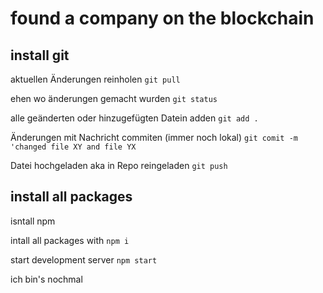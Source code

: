 # found a company on the blockchain

## install git

aktuellen Änderungen reinholen ``git pull``

ehen wo änderungen gemacht wurden ``git status``

alle geänderten oder hinzugefügten Datein adden ``git add .``

Änderungen mit Nachricht commiten (immer noch lokal) ``git comit -m 'changed file XY and file YX``

Datei hochgeladen aka in Repo reingeladen ``git push``

## install all packages

isntall npm

intall all packages with ``npm i``

start development server  ``npm start``

ich bin's nochmal